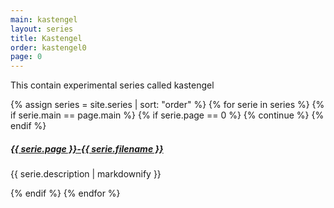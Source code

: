 ```yaml
---
main: kastengel
layout: series
title: Kastengel
order: kastengel0
page: 0
---
```


This contain experimental series called kastengel

<div>
	<div>
    {% assign series = site.series | sort: "order" %}
    {% for serie in series %}
      {% if serie.main == page.main %}
      {% if serie.page == 0 %}
        {% continue %}
      {% endif %}
        <a href="{{ site.baseurl }}/series/{{ serie.main }}/{{ serie.filename }}"><h5>{{ serie.page }}-{{ serie.filename }}</h5></a>
        <p>{{ serie.description | markdownify }}</p>
      {% endif %}
    {% endfor %}
	</div>
</div>